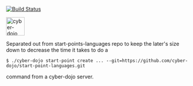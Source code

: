 [![Build Status](https://travis-ci.org/cyber-dojo/Dockerfiles.svg?branch=master)](https://travis-ci.org/cyber-dojo/Dockerfiles)

<img src="https://raw.githubusercontent.com/cyber-dojo/web/master/public/images/home_page_logo.png" alt="cyber-dojo yin/yang logo" width="50px" height="50px"/>

Separated out from start-points-languages repo to keep the later's size down
to decrease the time it takes to do a

```
$ ./cyber-dojo start-point create ... --git=https://github.com/cyber-dojo/start-point-languages.git
```

command from a cyber-dojo server.
